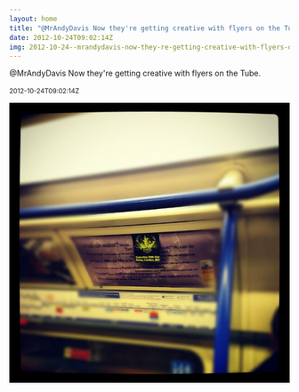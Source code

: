 ```yaml
---
layout: home
title: "@MrAndyDavis Now they're getting creative with flyers on the Tube."
date: 2012-10-24T09:02:14Z
img: 2012-10-24--mrandydavis-now-they-re-getting-creative-with-flyers-on-the-tube-.jpg
---
```


@MrAndyDavis Now they're getting creative with flyers on the Tube.

<small>2012-10-24T09:02:14Z</small>

![@MrAndyDavis Now they're getting creative with flyers on the Tube.](2012-10-24--mrandydavis-now-they-re-getting-creative-with-flyers-on-the-tube-.jpg)
